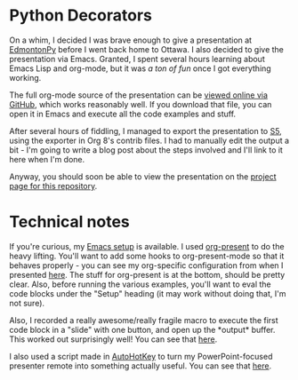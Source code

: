 Python Decorators
=================

On a whim, I decided I was brave enough to give a presentation at [EdmontonPy](http://edmontonpy.com/) before I went back home to Ottawa. I also decided to give the presentation via Emacs. Granted, I spent several hours learning about Emacs Lisp and org-mode, but it was *a ton of fun* once I got everything working.

The full org-mode source of the presentation can be [viewed online via GitHub](https://github.com/MatthewDarling/PythonDecorators/blob/master/EdmontonPyPresentation.org), which works reasonably well. If you download that file, you can open it in Emacs and execute all the code examples and stuff.

After several hours of fiddling, I managed to export the presentation to [S5](http://meyerweb.com/eric/tools/s5/), using the exporter in Org 8's contrib files. I had to manually edit the output a bit - I'm going to write a blog post about the steps involved and I'll link to it here when I'm done.

Anyway, you should soon be able to view the presentation on the [project page for this repository](http://matthewdarling.github.io/PythonDecorators).

Technical notes
===============

If you're curious, my [Emacs setup](https://github.com/MatthewDarling/.emacs) is available. I used [org-present](https://github.com/rlister/org-present/) to do the heavy lifting. You'll want to add some hooks to org-present-mode so that it behaves properly - you can see my org-specific configuration from when I presented [here](https://github.com/MatthewDarling/.emacs/blob/c5c3e54a12aef371f0a66fda0bdcd6ad6329fa8c/init-org.el). The stuff for org-present is at the bottom, should be pretty clear. Also, before running the various examples, you'll want to eval the code blocks under the "Setup" heading (it may work without doing that, I'm not sure).

Also, I recorded a really awesome/really fragile macro to execute the first code block in a "slide" with one button, and open up the \*output\* buffer. This worked out surprisingly well! You can see that [here](https://github.com/MatthewDarling/.emacs/blob/c5c3e54a12aef371f0a66fda0bdcd6ad6329fa8c/init-org.el#L66).

I also used a script made in [AutoHotKey](autohotkey.com) to turn my PowerPoint-focused presenter remote into something actually useful. You can see that [here](https://github.com/MatthewDarling/PythonDecorators/blob/master/presenting.ahk).
